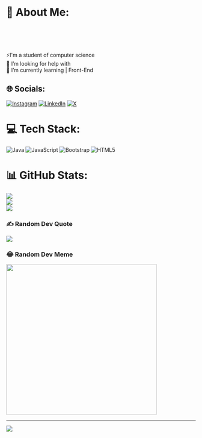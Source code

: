 # 💫 About Me:
<br><br><br><br>⚡I'm a student of computer science<br>🤝 I’m looking for help with<br>🌱 I’m currently learning | Front-End<br>


## 🌐 Socials:
[![Instagram](https://img.shields.io/badge/Instagram-%23E4405F.svg?logo=Instagram&logoColor=white)](https://instagram.com/https://www.instagram.com/abdlrhmandev/) [![LinkedIn](https://img.shields.io/badge/LinkedIn-%230077B5.svg?logo=linkedin&logoColor=white)](https://linkedin.com/in/https://www.linkedin.com/in/abdlrhman-nabil-60b505297?utm_source=share&utm_campaign=share_via&utm_content=profile&utm_medium=ios_app) [![X](https://img.shields.io/badge/X-black.svg?logo=X&logoColor=white)](https://x.com/https://twitter.com/AbdlrhmanDev) 

# 💻 Tech Stack:
![Java](https://img.shields.io/badge/java-%23ED8B00.svg?style=flat&logo=openjdk&logoColor=white) ![JavaScript](https://img.shields.io/badge/javascript-%23323330.svg?style=flat&logo=javascript&logoColor=%23F7DF1E) ![Bootstrap](https://img.shields.io/badge/bootstrap-%238511FA.svg?style=flat&logo=bootstrap&logoColor=white) ![HTML5](https://img.shields.io/badge/html5-%23E34F26.svg?style=flat&logo=html5&logoColor=white)
# 📊 GitHub Stats:
![](https://github-readme-stats.vercel.app/api?username=AbdlrhmanDev&theme=material-palenight&hide_border=true&include_all_commits=false&count_private=false)<br/>
![](https://github-readme-streak-stats.herokuapp.com/?user=AbdlrhmanDev&theme=material-palenight&hide_border=true)<br/>
![](https://github-readme-stats.vercel.app/api/top-langs/?username=AbdlrhmanDev&theme=material-palenight&hide_border=true&include_all_commits=false&count_private=false&layout=compact)

### ✍️ Random Dev Quote
![](https://quotes-github-readme.vercel.app/api?type=horizontal&theme=radical)

### 😂 Random Dev Meme
<img src='https://randommeme-five.vercel.app/' style="height: 400px;"/>

---
[![](https://visitcount.itsvg.in/api?id=AbdlrhmanDev&icon=0&color=0)](https://visitcount.itsvg.in)

<!-- Proudly created with GPRM ( https://gprm.itsvg.in ) -->


